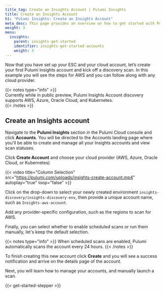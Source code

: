 ```yaml
---
title_tag: Create an Insights Account | Pulumi Insights
title: Create an Insights Account
h1: "Pulumi Insights: Create an Insights Account"
meta_desc: This page provides an overview on how to get started with Pulumi Insights Accounts.
weight: 3
menu:
  insights:
    parent: insights-get-started
    identifier: insights-get-started-accounts
    weight: 3
---
```


Now that you have set up your ESC and your cloud account, let’s create your first Pulumi Insights account and kick off a discovery scan. In this example you will see the steps for AWS and you can follow along with any cloud provider.

{{< notes type="info" >}}  
Currently while in public preview, Pulumi Insights Account discovery supports AWS, Azure, Oracle Cloud, and Kubernetes.  
{{< /notes >}}

## Create an Insights account

Navigate to the **Pulumi Insights** section in the Pulumi Cloud console and click **Accounts**. You will be directed to the Accounts landing page where you'll be able to create and manage all your Insights accounts and view scan statuses.

Click **Create Account** and choose your cloud provider (AWS, Azure, Oracle Cloud, or Kubernetes)

{{< video title="Column Selection" src="https://pulumi.com/uploads/insights-create-account.mp4" autoplay="true" loop="false" >}}

Click on the drop-down to select your newly created environment `insights-discovery/insights-discovery-env`, then provide a unique account name, such as `Insights-aws-account`.

Add any provider-specific configuration, such as the regions to scan for AWS.

Finally, you can select whether to enable scheduled scans or run them manually, let's keep the default selection.

{{< notes type="info" >}}
When scheduled scans are enabled, Pulumi automatically scans the account every 24 hours.
{{< /notes >}}

To finish creating this new account click **Create** and you will see a success notification and arrive on the details page of the account.

Next, you will learn how to manage your accounts, and manually launch a scan.

{{< get-started-stepper >}}
